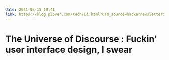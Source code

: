 ```yaml
---
date: 2021-03-15 19:41
link: https://blog.plover.com/tech/ui.html?utm_source=hackernewsletter&utm_medium=email&utm_term=design
---
```


# The Universe of Discourse : Fuckin' user interface design, I swear 
